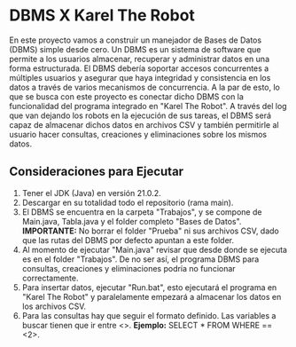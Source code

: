 # DBMS X Karel The Robot
En este proyecto vamos a construir un manejador de Bases de Datos (DBMS) simple desde cero. Un DBMS es un sistema de software que permite a los usuarios almacenar, recuperar y administrar datos en una forma estructurada. El DBMS debería soportar accesos concurrentes a múltiples usuarios y asegurar que haya integridad y consistencia en los datos a través de varios mecanismos de concurrencia. A la par de esto, lo que se busca con este proyecto es conectar dicho DBMS con la funcionalidad del programa integrado en "Karel The Robot". A través del log que van dejando los robots en la ejecución de sus tareas, el DBMS será capaz de almacenar dichos datos en archivos CSV y también permitirle al usuario hacer consultas, creaciones y eliminaciones sobre los mismos datos.

## Consideraciones para Ejecutar
1. Tener el JDK (Java) en versión 21.0.2.
2. Descargar en su totalidad todo el repositorio (rama main).
3. El DBMS se encuentra en la carpeta "Trabajos", y se compone de Main.java, Tabla.java y el folder completo "Bases de Datos". **IMPORTANTE:** No borrar el folder "Prueba" ni sus archivos CSV, dado que las rutas del DBMS por defecto apuntan a este folder.
4. Al momento de ejecutar "Main.java" revisar que desde donde se ejecuta es en el folder "Trabajos". De no ser así, el programa DBMS para consultas, creaciones y eliminaciones podría no funcionar correctamente.
5. Para insertar datos, ejecutar "Run.bat", esto ejecutará el programa en "Karel The Robot" y paralelamente empezará a almacenar los datos en los archivos CSV.
6. Para las consultas hay que seguir el formato definido. Las variables a buscar tienen que ir entre <>. **Ejemplo:** SELECT * FROM <Robot> WHERE <tipoRobot> == <2>.